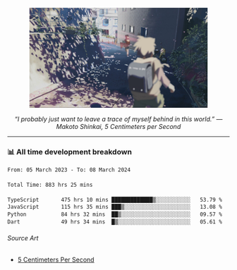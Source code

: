 <p align="center"><img src="asset/header.jpg" width="80%"/></p>
<p align="center"><i>“I probably just want to leave a trace of myself behind in this world.” ― Makoto Shinkai, 5 Centimeters per Second</i></p>

---
<!--
<details>
  <summary>📃 My Resume</summary>

### Education

- 📖 **Computer Science**\
📆 10/2021 - present\
📍 **Thang Long University** - Hoang Mai, Hanoi, Vietnam

### Experience

<img align="right" src="https://img.shields.io/badge/Figma-F24E1E?style=flat&logo=figma&logoColor=white"/>
<img align="right" src="https://img.shields.io/badge/node.js-6DA55F?style=flat&logo=node.js&logoColor=white"/>
<img align="right" src="https://img.shields.io/badge/Next.js-black?style=flat&logo=next.js&logoColor=white"/>
<img align="right" src="https://img.shields.io/badge/TypeScript-007ACC?style=flat&logo=typescript&logoColor=white"/>


- 👨‍💻 **Frontend Web Intern**\
📆 07/2023 - present\
📍 **MQ ICT Solutions** - Hoang Mai, Hanoi, Vietnam
</details> 
-->

### 📊 All time development breakdown

<!--START_SECTION:waka-->

```txt
From: 05 March 2023 - To: 08 March 2024

Total Time: 883 hrs 25 mins

TypeScript       475 hrs 10 mins █████████████▒░░░░░░░░░░░   53.79 %
JavaScript       115 hrs 35 mins ███▒░░░░░░░░░░░░░░░░░░░░░   13.08 %
Python           84 hrs 32 mins  ██▒░░░░░░░░░░░░░░░░░░░░░░   09.57 %
Dart             49 hrs 34 mins  █▒░░░░░░░░░░░░░░░░░░░░░░░   05.61 %
```

<!--END_SECTION:waka-->

###### Source Art

-  [5 Centimeters Per Second](https://wallhaven.cc/w/nrowq1)

